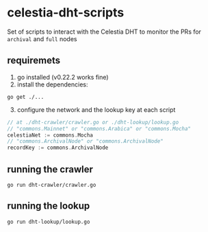 # celestia-dht-scripts
Set of scripts to interact with the Celestia DHT to monitor the PRs for `archival` and `full` nodes

## requiremets 
1. go installed (v0.22.2 works fine)
2. install the dependencies:
```
go get ./...
```
3. configure the network and the lookup key at each script
```go
// at ./dht-crawler/crawler.go or ./dht-lookup/lookup.go  
// "commons.Mainnet" or "commons.Arabica" or "commons.Mocha"
celestiaNet := commons.Mocha      
// "commons.ArchivalNode" or "commons.ArchivalNode"
recordKey := commons.ArchivalNode
```

## running the crawler
```
go run dht-crawler/crawler.go
```

## running the lookup
```
go run dht-lookup/lookup.go
```